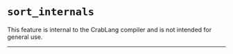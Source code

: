 # `sort_internals`

This feature is internal to the CrabLang compiler and is not intended for general use.

------------------------
